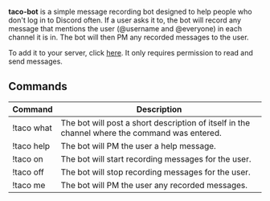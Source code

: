 **taco-bot** is a simple message recording bot designed to help people who don't log in to Discord often. If a user asks it to, the bot will record any message that mentions the user (@username and @everyone) in each channel it is in. The bot will then PM any recorded messages to the user.

To add it to your server, click [here](https://discordapp.com/oauth2/authorize?&client_id=173254140359737344&scope=bot&permissions=3072). It only requires permission to read and send messages.

## Commands

Command | Description
--- | ---
!taco what | The bot will post a short description of itself in the channel where the command was entered.
!taco help | The bot will PM the user a help message.
!taco on | The bot will start recording messages for the user.
!taco off | The bot will stop recording messages for the user.
!taco me | The bot will PM the user any recorded messages.
